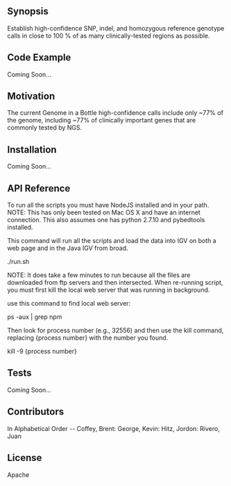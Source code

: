 ## Synopsis

Establish high-confidence SNP, indel, and homozygous reference genotype calls in close to 100 % of as many clinically-tested regions as possible.

## Code Example

Coming Soon...

## Motivation

The current Genome in a Bottle high-confidence calls include only ~77% of the genome, including ~77% of clinically important genes that are commonly tested by NGS.

## Installation

Coming Soon...

## API Reference

To run all the scripts you must have NodeJS installed and in your path.
NOTE: This has only been tested on Mac OS X and have an internet connection. This also assumes one has python 2.7.10 and pybedtools installed.

This command will run all the scripts and load the data into IGV on both a web page and in the Java IGV from broad.

./run.sh

NOTE: It does take a few minutes to run because all the files are downloaded from ftp servers and then intersected.
When re-running script, you must first kill the local web server that was running in background.

use this command to find local web server:

ps -aux | grep npm

Then look for process number (e.g., 32556) and then use the kill command, replacing {process number} with the number you found.

kill -9 {process number}

## Tests

Coming Soon...

## Contributors

In Alphabetical Order -- Coffey, Brent: George, Kevin: Hitz, Jordon: Rivero, Juan

## License

Apache
